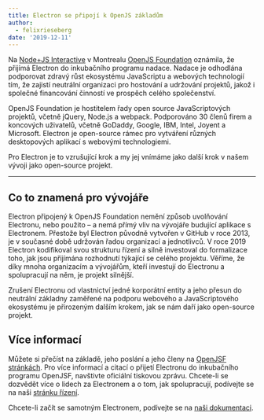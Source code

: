 ```yaml
---
title: Electron se připojí k OpenJS základům
author:
  - felixrieseberg
date: '2019-12-11'
---
```


Na [Node+JS Interactive](https://events19.linuxfoundation.org/events/nodejs-interactive-2019/) v Montrealu [OpenJS Foundation](https://openjsf.org/) oznámila, že přijímá Electron do inkubačního programu nadace. Nadace je odhodlána podporovat zdravý růst ekosystému JavaScriptu a webových technologií tím, že zajistí neutrální organizaci pro hostování a udržování projektů, jakož i společné financování činností ve prospěch celého společenství.

OpenJS Foundation je hostitelem řady open source JavaScriptových projektů, včetně jQuery, Node.js a webpack. Podporováno 30 členů firem a koncových uživatelů, včetně GoDaddy, Google, IBM, Intel, Joyent a Microsoft. Electron je open-source rámec pro vytváření různých desktopových aplikací s webovými technologiemi.

Pro Electron je to vzrušující krok a my jej vnímáme jako další krok v našem vývoji jako open-source projekt.

---

## Co to znamená pro vývojáře

Electron připojený k OpenJS Foundation nemění způsob uvolňování Electronu, nebo použito – a nemá přímý vliv na vývojáře budující aplikace s Electronem. Přestože byl Electron původně vytvořen v GitHub v roce 2013, je v současné době udržován řadou organizací a jednotlivců. V roce 2019 Electron kodifikoval svou strukturu řízení a silně investoval do formalizace toho, jak jsou přijímána rozhodnutí týkající se celého projektu. Věříme, že díky mnoha organizacím a vývojářům, kteří investují do Electronu a spolupracují na něm, je projekt silnější.

Zrušení Electronu od vlastnictví jedné korporátní entity a jeho přesun do neutrální základny zaměřené na podporu webového a JavaScriptového ekosystému je přirozeným dalším krokem, jak se nám daří jako open-source projekt.

## Více informací

Můžete si přečíst na základě, jeho poslání a jeho členy na [OpenJSF stránkách](https://www.notion.so/Electron-joins-the-OpenJS-Foundation-d898f12480874e56abe78f29b041fb91#0801fd7e9fa340afbcdce0510ba05f8a). Pro více informací a citací o přijetí Electronu do inkubačního programu OpenJSF, navštivte oficiální tiskovou zprávu. Chcete-li se dozvědět více o lidech za Electronem a o tom, jak spolupracují, podívejte se na naši [stránku řízení](https://electronjs.org/governance).

Chcete-li začít se samotným Electronem, podívejte se na [naši dokumentaci](https://electronjs.org/docs).
